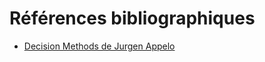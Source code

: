 # Références bibliographiques

- [Decision Methods de Jurgen Appelo](https://unfix.work/decision-methods)
